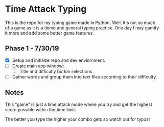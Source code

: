 # Time Attack Typing
This is the repo for my typing game made in Python. Well, it's not so much of a game
as it is a demo and general typing practice. One day I may gamify it more and add some
better game features.

## Phase 1 - 7/30/19
- [x] Setup and initialze repo and dev enviornment.
- [ ] Create main app window:
  - [ ] Title and difficutly button selections
- [ ] Gather words and group them into text files according to their difficulty.

## Notes
This "game" is just a time attack mode where you try and get the highest score possible
within the time limit.

The better you type the higher your combo gets so watch out for typos!